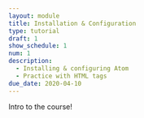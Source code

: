 ```yaml
---
layout: module
title: Installation & Configuration
type: tutorial
draft: 1
show_schedule: 1
num: 1
description:
  - Installing & configuring Atom
  - Practice with HTML tags
due_date: 2020-04-10
---
```


Intro to the course!